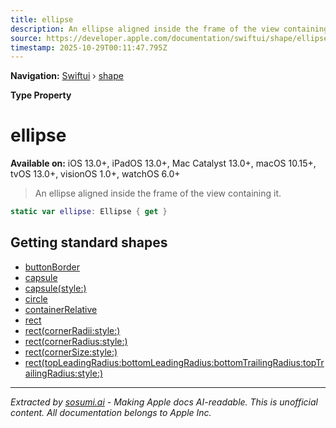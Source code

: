 ```yaml
---
title: ellipse
description: An ellipse aligned inside the frame of the view containing it.
source: https://developer.apple.com/documentation/swiftui/shape/ellipse
timestamp: 2025-10-29T00:11:47.795Z
---
```


**Navigation:** [Swiftui](/documentation/swiftui) › [shape](/documentation/swiftui/shape)

**Type Property**

# ellipse

**Available on:** iOS 13.0+, iPadOS 13.0+, Mac Catalyst 13.0+, macOS 10.15+, tvOS 13.0+, visionOS 1.0+, watchOS 6.0+

> An ellipse aligned inside the frame of the view containing it.

```swift
static var ellipse: Ellipse { get }
```

## Getting standard shapes

- [buttonBorder](/documentation/swiftui/shape/buttonborder)
- [capsule](/documentation/swiftui/shape/capsule)
- [capsule(style:)](/documentation/swiftui/shape/capsule(style:))
- [circle](/documentation/swiftui/shape/circle)
- [containerRelative](/documentation/swiftui/shape/containerrelative)
- [rect](/documentation/swiftui/shape/rect)
- [rect(cornerRadii:style:)](/documentation/swiftui/shape/rect(cornerradii:style:))
- [rect(cornerRadius:style:)](/documentation/swiftui/shape/rect(cornerradius:style:))
- [rect(cornerSize:style:)](/documentation/swiftui/shape/rect(cornersize:style:))
- [rect(topLeadingRadius:bottomLeadingRadius:bottomTrailingRadius:topTrailingRadius:style:)](/documentation/swiftui/shape/rect(topleadingradius:bottomleadingradius:bottomtrailingradius:toptrailingradius:style:))

---

*Extracted by [sosumi.ai](https://sosumi.ai) - Making Apple docs AI-readable.*
*This is unofficial content. All documentation belongs to Apple Inc.*
